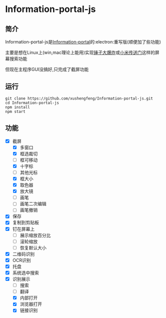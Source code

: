 #  Information-portal-js

## 简介

Information-portal-js是[Information-portal](https://github.com/xushengfeng/Information-portal.git)的:electron:重写版(顺便加了些功能)

主要是想在Linux上(win,mac理论上能用)实现[锤子大爆炸](https://www.smartisan.com/pr/videos/bigbang-introduction)或[小米传送门](https://www.miui.com/zt/miui9/index.html)这样的屏幕搜索功能

但现在主程序GUI没搞好,只完成了截屏功能

## 运行

```shell
git clone https://github.com/xushengfeng/Information-portal-js.git
cd Information-portal-js
npm install
npm start
```

## 功能

- [x] 截屏
  - [x] 多窗口
  - [x] 框选裁切
  - [ ] 框可移动
  - [x] 十字标
  - [ ] 其他光标
  - [x] 框大小
  - [x] 取色器
  - [x] 放大镜
  - [ ] 画笔
  - [ ] 画笔二次编辑
  - [ ] 画笔撤销
- [x] 保存
- [x] 复制到剪贴板
- [x] 钉在屏幕上
  - [ ] 展示缩放百分比
  - [ ] 滚轮缩放
  - [ ] 恢复默认大小
- [x] 二维码识别
- [x] OCR识别
- [x] 托盘
- [x] 系统选中搜索
- [x] 识别展示
  - [ ] 搜索
  - [ ] 翻译
  - [x] 内部打开
  - [x] 浏览器打开
  - [x] 链接识别
